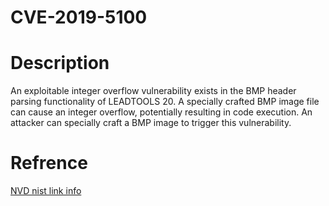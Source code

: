 # CVE-2019-5100 

# Description
An exploitable integer overflow vulnerability exists in the BMP header parsing functionality of LEADTOOLS 20. A specially crafted BMP image file can cause an integer overflow, potentially resulting in code execution. An attacker can specially craft a BMP image to trigger this vulnerability.


# Refrence 
[NVD nist link info](https://nvd.nist.gov/vuln/detail/CVE-2019-5100)